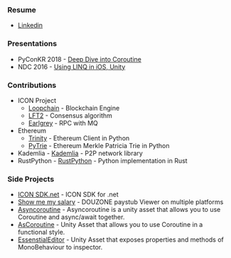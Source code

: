 ### Resume
- [Linkedin](https://linkedin.com/in/daehee-kim)


### Presentations
- PyConKR 2018 - [Deep Dive into Coroutine](https://archive.pycon.kr/2018/program/42)
- NDC 2016 - [Using LINQ in iOS, Unity](http://ndcreplay.nexon.com/NDC2016/sessions/NDC2016_0047.html)

### Contributions
- ICON Project
  - [Loopchain](https://github.com/icon-project/loopchain/graphs/contributors?from=2018-09-09&to=2020-02-10&type=a) - Blockchain Engine
  - [LFT2](https://github.com/icon-project/LFT2/graphs/contributors?from=2019-06-02&to=2020-02-10&type=a) - Consensus algorithm
  - [Earlgrey](https://github.com/icon-project/earlgrey/graphs/contributors) - RPC with MQ
- Ethereum
  - [Trinity](https://github.com/ethereum/trinity/pull/179) - Ethereum Client in Python
  - [PyTrie](https://github.com/ethereum/py-trie/issues?utf8=%E2%9C%93&q=author%3Azsaladin+) - Ethereum Merkle Patricia Trie in Python
- Kademlia - [Kademlia](https://github.com/bmuller/kademlia/pulls?utf8=%E2%9C%93&q=zsaladin) - P2P network library
- RustPython - [RustPython](https://github.com/RustPython/RustPython/pulls?utf8=%E2%9C%93&q=zsaladin) - Python implementation in Rust

### Side Projects
- [ICON SDK.net](https://github.com/zsaladin/IconSDK.Net) - ICON SDK for .net
- [Show me my salary](https://github.com/zsaladin/show-me-my-salary) - DOUZONE paystub Viewer on multiple platforms
- [Asyncoroutine](https://github.com/zsaladin/Asyncoroutine) - Asyncoroutine is a unity asset that allows you to use Coroutine and async/await together.
- [AsCoroutine](https://github.com/zsaladin/AsCoroutine) - Unity Asset that allows you to use Coroutine  in a functional style.
- [EssenstialEditor](https://github.com/zsaladin/EssentialEditor) - Unity Asset that exposes properties and methods of MonoBehaviour to inspector.
